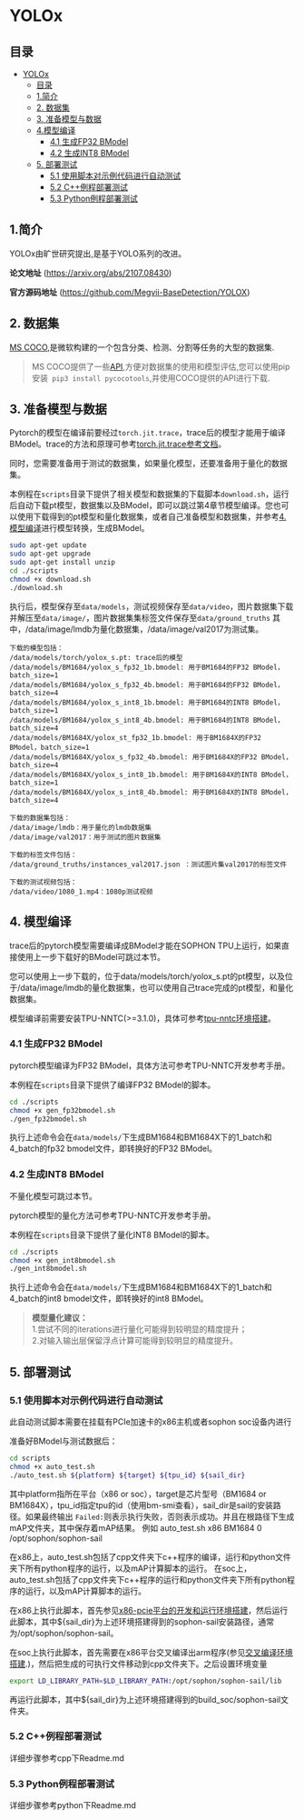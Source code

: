 # YOLOx

## 目录
- [YOLOx](#yolox)
  - [目录](#目录)
  - [1.简介](#1简介)
  - [2. 数据集](#2-数据集)
  - [3. 准备模型与数据](#3-准备模型与数据)
  - [4.模型编译](#4模型编译)
    * [4.1 生成FP32 BModel](#41-生成fp32-bmodel)
    * [4.2 生成INT8 BModel](#42-生成int8-bmodel)
  - [5. 部署测试](#5-部署测试)
    - [5.1 使用脚本对示例代码进行自动测试](#51-使用脚本对示例代码进行自动测试)
    - [5.2 C++例程部署测试](#52-c例程部署测试)
    - [5.3 Python例程部署测试](#53-python例程部署测试)

## 1.简介

YOLOx由旷世研究提出,是基于YOLO系列的改进。

**论文地址** (https://arxiv.org/abs/2107.08430)

**官方源码地址** (https://github.com/Megvii-BaseDetection/YOLOX)


## 2. 数据集

[MS COCO](http://cocodataset.org/#home),是微软构建的一个包含分类、检测、分割等任务的大型的数据集.

> MS COCO提供了一些[API](https://github.com/cocodataset/cocoapi),方便对数据集的使用和模型评估,您可以使用pip安装` pip3 install pycocotools`,并使用COCO提供的API进行下载.

## 3. 准备模型与数据

Pytorch的模型在编译前要经过`torch.jit.trace`，trace后的模型才能用于编译BModel。trace的方法和原理可参考[torch.jit.trace参考文档](../../docs/torch.jit.trace_Guide.md)。

同时，您需要准备用于测试的数据集，如果量化模型，还要准备用于量化的数据集。

本例程在`scripts`目录下提供了相关模型和数据集的下载脚本`download.sh`，运行后自动下载pt模型，数据集以及BModel，即可以跳过第4章节模型编译。您也可以使用下载得到的pt模型和量化数据集，或者自己准备模型和数据集，并参考[4. 模型编译](#4-模型编译)进行模型转换，生成BModel。
```bash
sudo apt-get update
sudo apt-get upgrade
sudo apt-get install unzip
cd ./scripts
chmod +x download.sh
./download.sh
```
执行后，模型保存至`data/models`，测试视频保存至`data/video`，图片数据集下载并解压至`data/image/`，图片数据集集标签文件保存至`data/ground_truths`
其中，/data/image/lmdb为量化数据集，/data/image/val2017为测试集。

```
下载的模型包括：
/data/models/torch/yolox_s.pt: trace后的模型
/data/models/BM1684/yolox_s_fp32_1b.bmodel: 用于BM1684的FP32 BModel，batch_size=1
/data/models/BM1684/yolox_s_fp32_4b.bmodel: 用于BM1684的FP32 BModel，batch_size=4
/data/models/BM1684/yolox_s_int8_1b.bmodel: 用于BM1684的INT8 BModel，batch_size=1
/data/models/BM1684/yolox_s_int8_4b.bmodel: 用于BM1684的INT8 BModel，batch_size=4
/data/models/BM1684X/yolox_st_fp32_1b.bmodel: 用于BM1684X的FP32 BModel，batch_size=1
/data/models/BM1684X/yolox_s_fp32_4b.bmodel: 用于BM1684X的FP32 BModel，batch_size=4
/data/models/BM1684X/yolox_s_int8_1b.bmodel: 用于BM1684X的INT8 BModel，batch_size=1
/data/models/BM1684X/yolox_s_int8_4b.bmodel: 用于BM1684X的INT8 BModel，batch_size=4

下载的数据集包括：
/data/image/lmdb：用于量化的lmdb数据集
/data/image/val2017：用于测试的图片数据集

下载的标签文件包括：
/data/ground_truths/instances_val2017.json ：测试图片集val2017的标签文件

下载的测试视频包括：
/data/video/1080_1.mp4：1080p测试视频
```

## 4. 模型编译

trace后的pytorch模型需要编译成BModel才能在SOPHON TPU上运行，如果直接使用上一步下载好的BModel可跳过本节。

您可以使用上一步下载的，位于data/models/torch/yolox_s.pt的pt模型，以及位于/data/image/lmdb的量化数据集，也可以使用自己trace完成的pt模型，和量化数据集。

模型编译前需要安装TPU-NNTC(>=3.1.0)，具体可参考[tpu-nntc环境搭建](../../docs/Environment_Install_Guide.md#1-tpu-nntc环境搭建)。

### 4.1 生成FP32 BModel

pytorch模型编译为FP32 BModel，具体方法可参考TPU-NNTC开发参考手册。

本例程在`scripts`目录下提供了编译FP32 BModel的脚本。

```bash
cd ./scripts
chmod +x gen_fp32bmodel.sh
./gen_fp32bmodel.sh
```

执行上述命令会在`data/models/`下生成BM1684和BM1684X下的1_batch和4_batch的fp32 bmodel文件，即转换好的FP32 BModel。


### 4.2 生成INT8 BModel

不量化模型可跳过本节。

pytorch模型的量化方法可参考TPU-NNTC开发参考手册。

本例程在`scripts`目录下提供了量化INT8 BModel的脚本。

```bash
cd ./scripts
chmod +x gen_int8bmodel.sh
./gen_int8bmodel.sh
```

执行上述命令会在`data/models/`下生成BM1684和BM1684X下的1_batch和4_batch的int8 bmodel文件，即转换好的int8 BModel。

> **模型量化建议：**   
1.尝试不同的iterations进行量化可能得到较明显的精度提升；  
2.对输入输出层保留浮点计算可能得到较明显的精度提升。

## 5. 部署测试

### 5.1 使用脚本对示例代码进行自动测试

此自动测试脚本需要在挂载有PCIe加速卡的x86主机或者sophon soc设备内进行

准备好BModel与测试数据后：

```bash
cd scripts
chmod +x auto_test.sh
./auto_test.sh ${platform} ${target} ${tpu_id} ${sail_dir}
```
其中platform指所在平台（x86 or soc），target是芯片型号（BM1684 or BM1684X），tpu_id指定tpu的id（使用bm-smi查看），sail_dir是sail的安装路径。如果最终输出 `Failed:`则表示执行失败，否则表示成功。并且在根路径下生成mAP文件夹，其中保存着mAP结果。
例如 auto_test.sh x86 BM1684 0 /opt/sophon/sophon-sail 

在x86上，auto_test.sh包括了cpp文件夹下c++程序的编译，运行和python文件夹下所有python程序的运行，以及mAP计算脚本的运行。
在soc上，auto_test.sh包括了cpp文件夹下c++程序的运行和python文件夹下所有python程序的运行，以及mAP计算脚本的运行。

在x86上执行此脚本，首先参见[x86-pcie平台的开发和运行环境搭建](../../docs/Environment_Install_Guide.md#2-x86-pcie平台的开发和运行环境搭建)，然后运行此脚本，其中${sail_dir}为上述环境搭建得到的sophon-sail安装路径，通常为/opt/sophon/sophon-sail。

在soc上执行此脚本，首先需要在x86平台交叉编译出arm程序(参见[交叉编译环境搭建](../../docs/Environment_Install_Guide.md#31-交叉编译环境搭建).)，然后把生成的可执行文件移动到cpp文件夹下。之后设置环境变量
```bash
export LD_LIBRARY_PATH=$LD_LIBRARY_PATH:/opt/sophon/sophon-sail/lib
```
 再运行此脚本，其中${sail_dir}为上述环境搭建得到的build_soc/sophon-sail文件夹。



### 5.2 C++例程部署测试

详细步骤参考cpp下Readme.md

### 5.3 Python例程部署测试

详细步骤参考python下Readme.md
